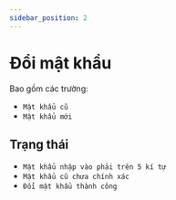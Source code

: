 ```yaml
---
sidebar_position: 2
---
```


# Đổi mật khẩu

Bao gồm các trường:

- `Mật khẩu cũ`
- `Mật khẩu mới`

## Trạng thái

- `Mật khẩu nhập vào phải trên 5 kí tự`
- `Mật khẩu cũ chưa chính xác`
- `Đổi mật khẩu thành công`


